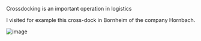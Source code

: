 Crossdocking is an important operation in logistics


I visited for example this cross-dock in Bornheim of the company Hornbach.

![image](https://user-images.githubusercontent.com/29587190/150125900-1140b716-be98-424d-898e-638ee7f12715.png)


